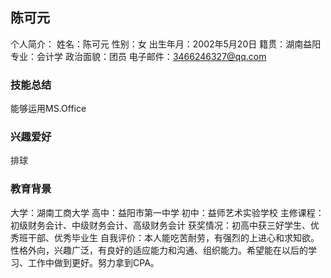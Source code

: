## 陈可元
个人简介：
姓名：陈可元
性别：女
出生年月：2002年5月20日
籍贯：湖南益阳
专业：会计学
政治面貌：团员
电子邮件：3466246327@qq.com

### 技能总结
能够运用MS.Office

### 兴趣爱好
排球

### 教育背景
大学：湖南工商大学
高中：益阳市第一中学
初中：益师艺术实验学校
主修课程：初级财务会计、中级财务会计、高级财务会计
获奖情况：初高中获三好学生、优秀班干部、优秀毕业生
自我评价：本人能吃苦耐劳，有强烈的上进心和求知欲。性格外向，兴趣广泛，有良好的适应能力和沟通、组织能力。希望能在以后的学习、工作中做到更好。努力拿到CPA。
